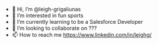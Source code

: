 - 👋 Hi, I’m @leigh-grigaliunas
- 👀 I’m interested in fun sports
- 🌱 I’m currently learning to be a Salesforce Developer
- 💞️ I’m looking to collaborate on ???
- 📫 How to reach me https://www.linkedin.com/in/leighg/

<!---
leigh-grigaliunas/leigh-grigaliunas is a ✨ special ✨ repository because its `README.md` (this file) appears on your GitHub profile.
You can click the Preview link to take a look at your changes.
--->
